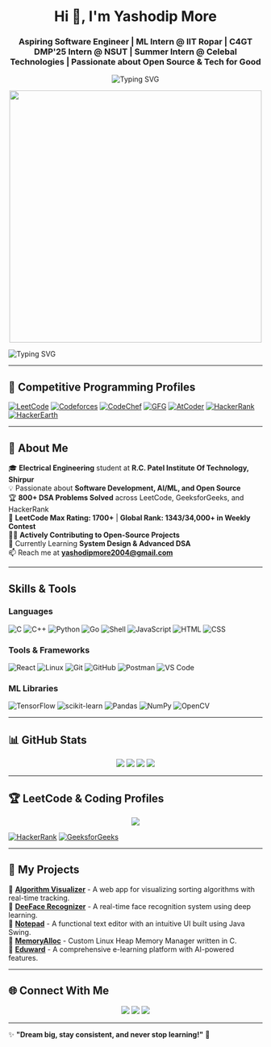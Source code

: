 <h1 align="center">Hi 👋, I'm Yashodip More</h1>
<h3 align="center">Aspiring Software Engineer | ML Intern @ IIT Ropar | C4GT DMP'25 Intern @ NSUT | Summer Intern @ Celebal Technologies | Passionate about Open Source & Tech for Good</h3>

<p align="center">
  <img src="https://readme-typing-svg.herokuapp.com?font=Fira+Code&duration=3000&pause=1000&center=true&vCenter=true&width=435&lines=Tech+Enthusiast+%F0%9F%A4%96;DSA+Lover+%F0%9F%92%BB;Open+Source+Contributor+%F0%9F%93%9D;Machine+Learning+Explorer+%F0%9F%A7%AC;Electrical+Engineering+Student+%E2%9A%9B%EF%B8%8F" alt="Typing SVG" />
</p>

<p align="center">
  <img src="https://cdn3d.iconscout.com/3d/premium/thumb/developer-doing-website-development-3d-illustration-download-in-png-blend-fbx-gltf-file-formats--web-coding-programming-remote-working-pack-business-illustrations-6648977.png" width="500px">
</p>

![Typing SVG](https://readme-typing-svg.herokuapp.com?color=F72585&size=22&center=true&vCenter=true&width=800&lines=Welcome+to+my+GitHub+Profile!;Passionate+Software+Developer;DSA+Enthusiast+%7C+AI+%7C+ML;Open+Source+Contributor;Lifelong+Learner!+%F0%9F%9A%80)

---
## 🚀 Competitive Programming Profiles

[![LeetCode](https://img.shields.io/badge/LeetCode-FFA116?style=for-the-badge&logo=leetcode&logoColor=white)](https://leetcode.com/YOUR_USERNAME)
[![Codeforces](https://img.shields.io/badge/Codeforces-1F8ACB?style=for-the-badge&logo=codeforces&logoColor=white)](https://codeforces.com/profile/YOUR_USERNAME)
[![CodeChef](https://img.shields.io/badge/CodeChef-5B4638?style=for-the-badge&logo=codechef&logoColor=white)](https://www.codechef.com/users/YOUR_USERNAME)
[![GFG](https://img.shields.io/badge/GeeksforGeeks-28A745?style=for-the-badge&logo=geeksforgeeks&logoColor=white)](https://auth.geeksforgeeks.org/user/YOUR_USERNAME/practice)
[![AtCoder](https://img.shields.io/badge/AtCoder-1F8ACB?style=for-the-badge)](https://atcoder.jp/users/YOUR_USERNAME)
[![HackerRank](https://img.shields.io/badge/HackerRank-2EC866?style=for-the-badge&logo=hackerrank&logoColor=white)](https://www.hackerrank.com/YOUR_USERNAME)
[![HackerEarth](https://img.shields.io/badge/HackerEarth-323754?style=for-the-badge&logo=hackerearth&logoColor=white)](https://www.hackerearth.com/@YOUR_USERNAME)

---

## 🚀 About Me

🎓 **Electrical Engineering** student at **R.C. Patel Institute Of Technology, Shirpur**  
💡 Passionate about **Software Development, AI/ML, and Open Source**  
🏆 **800+ DSA Problems Solved** across LeetCode, GeeksforGeeks, and HackerRank  
🎯 **LeetCode Max Rating: 1700+** | **Global Rank: 1343/34,000+ in Weekly Contest**  
👨‍💻 **Actively Contributing to Open-Source Projects**  
🌱 Currently Learning **System Design & Advanced DSA**  
📫 Reach me at **yashodipmore2004@gmail.com**

---

## Skills & Tools

### Languages
![C](https://img.shields.io/badge/C-00599C?style=for-the-badge&logo=c&logoColor=white)
![C++](https://img.shields.io/badge/C++-00599C?style=for-the-badge&logo=c%2B%2B&logoColor=white)
![Python](https://img.shields.io/badge/Python-3776AB?style=for-the-badge&logo=python&logoColor=white)
![Go](https://img.shields.io/badge/Go-00ADD8?style=for-the-badge&logo=go&logoColor=white)
![Shell](https://img.shields.io/badge/Shell-121011?style=for-the-badge&logo=gnu-bash&logoColor=white)
![JavaScript](https://img.shields.io/badge/JavaScript-F7DF1E?style=for-the-badge&logo=javascript&logoColor=black)
![HTML](https://img.shields.io/badge/HTML-E34F26?style=for-the-badge&logo=html5&logoColor=white)
![CSS](https://img.shields.io/badge/CSS-1572B6?style=for-the-badge&logo=css3&logoColor=white)

### Tools & Frameworks
![React](https://img.shields.io/badge/React-20232A?style=for-the-badge&logo=react&logoColor=61DAFB)
![Linux](https://img.shields.io/badge/Linux-FCC624?style=for-the-badge&logo=linux&logoColor=black)
![Git](https://img.shields.io/badge/Git-F05032?style=for-the-badge&logo=git&logoColor=white)
![GitHub](https://img.shields.io/badge/GitHub-181717?style=for-the-badge&logo=github&logoColor=white)
![Postman](https://img.shields.io/badge/Postman-FF6C37?style=for-the-badge&logo=postman&logoColor=white)
![VS Code](https://img.shields.io/badge/VS%20Code-007ACC?style=for-the-badge&logo=visual-studio-code&logoColor=white)

### ML Libraries
![TensorFlow](https://img.shields.io/badge/TensorFlow-FF6F00?style=for-the-badge&logo=tensorflow&logoColor=white)
![scikit-learn](https://img.shields.io/badge/scikit--learn-F7931E?style=for-the-badge&logo=scikit-learn&logoColor=white)
![Pandas](https://img.shields.io/badge/Pandas-150458?style=for-the-badge&logo=pandas&logoColor=white)
![NumPy](https://img.shields.io/badge/Numpy-013243?style=for-the-badge&logo=numpy&logoColor=white)
![OpenCV](https://img.shields.io/badge/OpenCV-5C3EE8?style=for-the-badge&logo=opencv&logoColor=white)

---

## 📊 GitHub Stats

<p align="center">
  <img src="https://github-readme-stats.vercel.app/api?username=yashodipmore&show_icons=true&theme=radical" />
  <img src="https://github-readme-streak-stats.herokuapp.com/?user=yashodipmore&theme=radical" />
  <img src="https://github-profile-summary-cards.vercel.app/api/cards/repos-per-language?username=yashodipmore&theme=radical" />
  <img src="https://github-profile-summary-cards.vercel.app/api/cards/most-commit-language?username=yashodipmore&theme=radical" />
</p>

---

## 🏆 LeetCode & Coding Profiles

<p align="center">
  <a href="https://leetcode.com/NonCSCoderIN/">
    <img src="https://leetcard.jacoblin.cool/NonCSCoderIN?theme=dark&font=Montserrat" />
  </a>
</p>

[![HackerRank](https://img.shields.io/badge/-HackerRank-2EC866?style=for-the-badge&logo=HackerRank&logoColor=white)](https://www.hackerrank.com/profile/yashodipmore2004)
[![GeeksforGeeks](https://img.shields.io/badge/-GeeksforGeeks-1F8F59?style=for-the-badge&logo=GeeksforGeeks&logoColor=white)](https://www.geeksforgeeks.org/user/yashodipmore09/)

---

## 🚀 My Projects

📌 [**Algorithm Visualizer**](https://github.com/yashodipmore/Algorithm-Explorer) - A web app for visualizing sorting algorithms with real-time tracking.  
📌 [**DeeFace Recognizer**](https://github.com/yashodipmore/FaceRecognitionSystem) - A real-time face recognition system using deep learning.  
📌 [**Notepad**](https://github.com/yashodipmore/Notepad---NonCSCoder) - A functional text editor with an intuitive UI built using Java Swing.  
📌 [**MemoryAlloc**](https://github.com/yashodipmore/MemoryAlloc) - Custom Linux Heap Memory Manager written in C.  
📌 [**Eduward**](https://github.com/yashodipmore/eduward) - A comprehensive e-learning platform with AI-powered features.

---

## 🌐 Connect With Me

<p align="center">
  <a href="https://linkedin.com/in/yashodipmore22"><img src="https://img.shields.io/badge/-LinkedIn-0077B5?style=for-the-badge&logo=linkedin&logoColor=white" /></a>
  <a href="https://github.com/yashodipmore"><img src="https://img.shields.io/badge/-GitHub-181717?style=for-the-badge&logo=github&logoColor=white" /></a>
  <a href="mailto:yashodipmore2004@gmail.com"><img src="https://img.shields.io/badge/-Gmail-D14836?style=for-the-badge&logo=gmail&logoColor=white" /></a>
</p>

---

✨ **"Dream big, stay consistent, and never stop learning!"** 🚀
